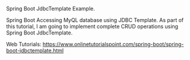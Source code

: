 Spring Boot JdbcTemplate Example.

Spring Boot Accessing MyQL database using JDBC Template. As part of this tutorial, I am going to implement complete CRUD operations using Spring Boot JdbcTemplate.

Web Tutorials:
https://www.onlinetutorialspoint.com/spring-boot/spring-boot-jdbctemplate.html